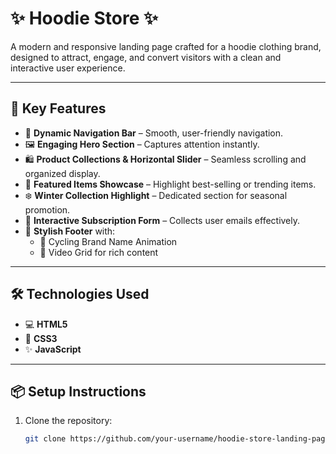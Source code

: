 # ✨ Hoodie Store ✨

A modern and responsive landing page crafted for a hoodie clothing brand, designed to attract, engage, and convert visitors with a clean and interactive user experience.

---

## 🚀 Key Features

- 👕 **Dynamic Navigation Bar** – Smooth, user-friendly navigation.
- 🖼️ **Engaging Hero Section** – Captures attention instantly.
- 🛍️ **Product Collections & Horizontal Slider** – Seamless scrolling and organized display.
- 🌟 **Featured Items Showcase** – Highlight best-selling or trending items.
- ❄️ **Winter Collection Highlight** – Dedicated section for seasonal promotion.
- 📧 **Interactive Subscription Form** – Collects user emails effectively.
- 🦶 **Stylish Footer** with:
  - 🔄 Cycling Brand Name Animation  
  - 🎥 Video Grid for rich content

---

## 🛠️ Technologies Used

- 💻 **HTML5**
- 🎨 **CSS3**
- ✨ **JavaScript**

---

## 📦 Setup Instructions

1. Clone the repository:
   ```bash
   git clone https://github.com/your-username/hoodie-store-landing-page.git

